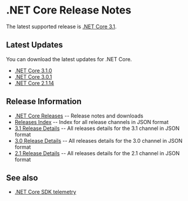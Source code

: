 # .NET Core Release Notes

The latest supported release is [.NET Core 3.1](3.1).

## Latest Updates

You can download the latest updates for .NET Core.

* [.NET Core 3.1.0](3.1/3.1.0/3.1.0.md)
* [.NET Core 3.0.1](3.0/3.0.1/3.0.1.md)
* [.NET Core 2.1.14](2.1/2.1.14/2.1.14.md)

## Release Information

* [.NET Core Releases](download-archive.md) -- Release notes and downloads
* [Releases Index][releases-index.json] -- Index for all release channels in JSON format
* [3.1 Release Details][3.1-releases.json] -- All releases details for the 3.1 channel in JSON format
* [3.0 Release Details][3.0-releases.json] -- All releases details for the 3.0 channel in JSON format
* [2.1 Release Details][2.1-releases.json] -- All releases details for the 2.1 channel in JSON format

## See also

* [.NET Core SDK telemetry](https://docs.microsoft.com/dotnet/core/tools/telemetry)

[releases-index.json]: https://dotnetcli.blob.core.windows.net/dotnet/release-metadata/releases-index.json
[3.1-releases.json]: https://dotnetcli.blob.core.windows.net/dotnet/release-metadata/3.1/releases.json
[3.0-releases.json]: https://dotnetcli.blob.core.windows.net/dotnet/release-metadata/3.0/releases.json
[2.1-releases.json]: https://dotnetcli.blob.core.windows.net/dotnet/release-metadata/2.1/releases.json
